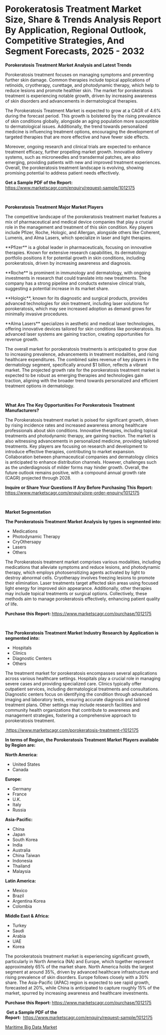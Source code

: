 <p><h1>Porokeratosis Treatment Market Size, Share & Trends Analysis Report By Application, Regional Outlook, Competitive Strategies, And Segment Forecasts, 2025 - 2032</h1></p><p><strong>Porokeratosis Treatment Market Analysis and Latest Trends</strong></p>
<p><p>Porokeratosis treatment focuses on managing symptoms and preventing further skin damage. Common therapies include topical applications of retinoids, cryotherapy, curettage, and photodynamic therapy, which help to reduce lesions and promote healthier skin. The market for porokeratosis treatment is experiencing notable growth, driven by increasing awareness of skin disorders and advancements in dermatological therapies. </p><p>The Porokeratosis Treatment Market is expected to grow at a CAGR of 4.6% during the forecast period. This growth is bolstered by the rising prevalence of skin conditions globally, alongside an aging population more susceptible to dermatological issues. Additionally, the trend towards personalized medicine is influencing treatment options, encouraging the development of targeted therapies that are more effective and have fewer side effects. </p><p>Moreover, ongoing research and clinical trials are expected to enhance treatment efficacy, further propelling market growth. Innovative delivery systems, such as microneedles and transdermal patches, are also emerging, providing patients with new and improved treatment experiences. Overall, the porokeratosis treatment landscape is evolving, showing promising potential to address patient needs effectively.</p></p>
<p><strong>Get a Sample PDF of the Report:&nbsp;</strong> <a href="https://www.marketscagr.com/enquiry/request-sample/1012175?utm_campaign=1835&utm_medium=2&utm_source=Github&utm_content=ia&utm_term=05032025&utm_id=porokeratosis-treatment">https://www.marketscagr.com/enquiry/request-sample/1012175</a></p>
<p>&nbsp;</p>
<p><strong>Porokeratosis Treatment Major Market Players</strong></p>
<p><p>The competitive landscape of the porokeratosis treatment market features a mix of pharmaceutical and medical device companies that play a crucial role in the management and treatment of this skin condition. Key players include Pfizer, Roche, Hologic, and Allergan, alongside others like Coherent, Lumenis, and Alma Lasers, which specialize in laser and light therapies.</p><p>**Pfizer** is a global leader in pharmaceuticals, focusing on innovative therapies. Known for extensive research capabilities, its dermatology portfolio positions it for potential growth in skin conditions, including porokeratosis, driven by increasing awareness and diagnosis.</p><p>**Roche** is prominent in immunology and dermatology, with ongoing investments in research that could translate into new treatments. The company has a strong pipeline and conducts extensive clinical trials, suggesting a potential increase in its market share.</p><p>**Hologic**, known for its diagnostic and surgical products, provides advanced technologies for skin treatment, including laser solutions for porokeratosis, which may see increased adoption as demand grows for minimally invasive procedures. </p><p>**Alma Lasers** specializes in aesthetic and medical laser technologies, offering innovative devices tailored for skin conditions like porokeratosis. Its advanced laser systems are gaining traction, creating opportunities for revenue growth.</p><p>The overall market for porokeratosis treatments is anticipated to grow due to increasing prevalence, advancements in treatment modalities, and rising healthcare expenditures. The combined sales revenue of key players in the dermatology segment, specifically around $1 billion, reflects a vibrant market. The projected growth rate for the porokeratosis treatment market is expected to be robust as emerging therapies and technologies gain traction, aligning with the broader trend towards personalized and efficient treatment options in dermatology.</p></p>
<p>&nbsp;</p>
<p><strong>What Are The Key Opportunities For Porokeratosis Treatment Manufacturers?</strong></p>
<p><p>The Porokeratosis treatment market is poised for significant growth, driven by rising incidence rates and increased awareness among healthcare professionals about skin conditions. Innovative therapies, including topical treatments and photodynamic therapy, are gaining traction. The market is also witnessing advancements in personalized medicine, providing tailored treatments. Key players are focusing on research and development to introduce effective therapies, contributing to market expansion. Collaboration between pharmaceutical companies and dermatology clinics is anticipated to enhance distribution channels. However, challenges such as the underdiagnosis of milder forms may hinder growth. Overall, the future outlook remains positive, with a compound annual growth rate (CAGR) projected through 2028.</p></p>
<p><strong>Inquire or Share Your Questions If Any Before Purchasing This Report:</strong> <a href="https://www.marketscagr.com/enquiry/pre-order-enquiry/1012175?utm_campaign=1835&utm_medium=2&utm_source=Github&utm_content=ia&utm_term=05032025&utm_id=porokeratosis-treatment">https://www.marketscagr.com/enquiry/pre-order-enquiry/1012175</a></p>
<p>&nbsp;</p>
<p><strong>Market Segmentation</strong></p>
<p><strong>The Porokeratosis Treatment Market Analysis by types is segmented into:</strong></p>
<p><ul><li>Medications</li><li>Photodynamic Therapy</li><li>CryOthersapy</li><li>Lasers</li><li>Others</li></ul></p>
<p><p>The Porokeratosis treatment market comprises various modalities, including medications that alleviate symptoms and reduce lesions, and photodynamic therapy, which employs photosensitizing agents activated by light to destroy abnormal cells. Cryotherapy involves freezing lesions to promote their elimination. Laser treatments target affected skin areas using focused light energy for improved skin appearance. Additionally, other therapies may include topical treatments or surgical options. Collectively, these methods aim to manage porokeratosis effectively, enhancing patient quality of life.</p></p>
<p><strong>Purchase this Report:&nbsp;</strong><a href="https://www.marketscagr.com/purchase/1012175?utm_campaign=1835&utm_medium=2&utm_source=Github&utm_content=ia&utm_term=05032025&utm_id=porokeratosis-treatment">https://www.marketscagr.com/purchase/1012175</a></p>
<p>&nbsp;</p>
<p><strong>The Porokeratosis Treatment Market Industry Research by Application is segmented into:</strong></p>
<p><ul><li>Hospitals</li><li>Clinics</li><li>Diagnostic Centers</li><li>Others</li></ul></p>
<p><p>The treatment market for porokeratosis encompasses several applications across various healthcare settings. Hospitals play a crucial role in managing severe cases and providing specialized care. Clinics typically offer outpatient services, including dermatological treatments and consultations. Diagnostic centers focus on identifying the condition through advanced imaging and laboratory tests, ensuring accurate diagnosis and tailored treatment plans. Other settings may include research facilities and community health organizations that contribute to awareness and management strategies, fostering a comprehensive approach to porokeratosis treatment.</p></p>
<p><a href="https://www.marketscagr.com/porokeratosis-treatment-r1012175?utm_campaign=1835&utm_medium=2&utm_source=Github&utm_content=ia&utm_term=05032025&utm_id=porokeratosis-treatment">&nbsp;https://www.marketscagr.com/porokeratosis-treatment-r1012175</a></p>
<p><strong>In terms of Region, the Porokeratosis Treatment Market Players available by Region are:</strong></p>
<p>
    <p> <strong> North America: </strong>
        <ul>
            <li>United States</li>
            <li>Canada</li>
        </ul>
        </p> 
    <p> <strong> Europe: </strong>
        <ul>
            <li>Germany</li>
            <li>France</li>
            <li>U.K.</li>
            <li>Italy</li>
            <li>Russia</li>
        </ul>
        </p> 
    <p> <strong> Asia-Pacific: </strong>
        <ul>
            <li>China</li>
            <li>Japan</li>
            <li>South Korea</li>
            <li>India</li>
            <li>Australia</li>
            <li>China Taiwan</li>
            <li>Indonesia</li>
            <li>Thailand</li>
            <li>Malaysia</li>
        </ul>
        </p> 
    <p> <strong> Latin America: </strong>
        <ul>
            <li>Mexico</li>
            <li>Brazil</li>
            <li>Argentina Korea</li>
            <li>Colombia</li>
        </ul>
        </p> 
    <p> <strong> Middle East & Africa: </strong>
        <ul>
            <li>Turkey</li>
            <li>Saudi</li>
            <li>Arabia</li>
            <li>UAE</li>
            <li>Korea</li>
        </ul>
    </p>
    </p>
<p><p>The porokeratosis treatment market is experiencing significant growth, particularly in North America (NA) and Europe, which together represent approximately 65% of the market share. North America holds the largest segment at around 35%, driven by advanced healthcare infrastructure and rising prevalence of skin disorders. Europe follows closely with a 30% share. The Asia-Pacific (APAC) region is expected to see rapid growth, forecasted at 20%, while China is anticipated to capture roughly 15% of the market, spurred by increasing awareness and healthcare investments.</p></p>
<p><strong>Purchase this Report: </strong><a href="https://www.marketscagr.com/purchase/1012175?utm_campaign=1835&utm_medium=2&utm_source=Github&utm_content=ia&utm_term=05032025&utm_id=porokeratosis-treatment">https://www.marketscagr.com/purchase/1012175</a></p>
<p>&nbsp;<strong>Get a Sample PDF of the Report:&nbsp;&nbsp;</strong><a href="https://www.marketscagr.com/enquiry/request-sample/1012175?utm_campaign=1835&utm_medium=2&utm_source=Github&utm_content=ia&utm_term=05032025&utm_id=porokeratosis-treatment">https://www.marketscagr.com/enquiry/request-sample/1012175</a></p>
<p><strong></strong></p>
<p><p><a href="https://github.com/castoriffic/Market-Research-Report-List-5/blob/main/maritime-big-data-market.md?utm_campaign=1835&utm_medium=2&utm_source=Github&utm_content=ia&utm_term=05032025&utm_id=porokeratosis-treatment">Maritime Big Data Market</a></p></p>
